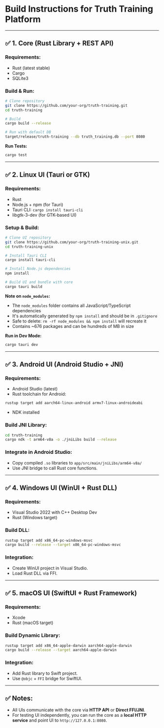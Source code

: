 # Build Instructions for Truth Training Platform

---

## ✅ 1. Core (Rust Library + REST API)

### **Requirements:**

* Rust (latest stable)
* Cargo
* SQLite3

### **Build & Run:**

```bash
# Clone repository
git clone https://github.com/your-org/truth-training.git
cd truth-training

# Build
cargo build --release

# Run with default DB
target/release/truth-training --db truth_training.db --port 8080
```

**Run Tests:**

```bash
cargo test
```

---

## ✅ 2. Linux UI (Tauri or GTK)

### **Requirements:**

* Rust
* Node.js + npm (for Tauri)
* Tauri CLI: `cargo install tauri-cli`
* libgtk-3-dev (for GTK-based UI)

### **Setup & Build:**

```bash
# Clone UI repository
git clone https://github.com/your-org/truth-training-unix.git
cd truth-training-unix

# Install Tauri CLI
cargo install tauri-cli

# Install Node.js dependencies
npm install

# Build UI and bundle with core
cargo tauri build
```

**Note on `node_modules`:**
- The `node_modules` folder contains all JavaScript/TypeScript dependencies
- It's automatically generated by `npm install` and should be in `.gitignore`
- Safe to delete: `rm -rf node_modules && npm install` will recreate it
- Contains ~676 packages and can be hundreds of MB in size

**Run in Dev Mode:**

```bash
cargo tauri dev
```

---

## ✅ 3. Android UI (Android Studio + JNI)

### **Requirements:**

* Android Studio (latest)
* Rust toolchain for Android:

```bash
rustup target add aarch64-linux-android armv7-linux-androideabi
```

* NDK installed

### **Build JNI Library:**

```bash
cd truth-training
cargo ndk -t arm64-v8a -o ./jniLibs build --release
```

### **Integrate in Android Studio:**

* Copy compiled `.so` libraries to `app/src/main/jniLibs/arm64-v8a/`
* Use JNI bridge to call Rust core functions.

---

## ✅ 4. Windows UI (WinUI + Rust DLL)

### **Requirements:**

* Visual Studio 2022 with C++ Desktop Dev
* Rust (Windows target)

### **Build DLL:**

```bash
rustup target add x86_64-pc-windows-msvc
cargo build --release --target x86_64-pc-windows-msvc
```

### **Integration:**

* Create WinUI project in Visual Studio.
* Load Rust DLL via FFI.

---

## ✅ 5. macOS UI (SwiftUI + Rust Framework)

### **Requirements:**

* Xcode
* Rust (macOS target)

### **Build Dynamic Library:**

```bash
rustup target add x86_64-apple-darwin aarch64-apple-darwin
cargo build --release --target aarch64-apple-darwin
```

### **Integration:**

* Add Rust library to Swift project.
* Use `@objc` + `FFI` bridge for SwiftUI.

---

## ✅ Notes:

* All UIs communicate with the core via **HTTP API** or **Direct FFI/JNI**.
* For testing UI independently, you can run the core as a **local HTTP service** and point UI to `http://127.0.0.1:8080`.
